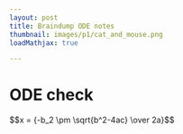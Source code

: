 ```yaml
---
layout: post
title: Braindump ODE notes
thumbnail: images/p1/cat_and_mouse.png
loadMathjax: true

---
```


# ODE check

<div>
$$x = {-b_2 \pm \sqrt{b^2-4ac} \over 2a}$$
</div>